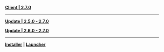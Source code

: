 **[Client | 2.7.0](https://d3ln624mszu7ty.cloudfront.net/client_app/download/pc_zip/20220429112415_dDweiEHDnBI6cKmM/GenshinImpact_2.7.0.zip)**

---

**[Update | 2.5.0 - 2.7.0](https://d3ln624mszu7ty.cloudfront.net/client_app/update/hk4e_global/10/game_2.5.0_2.7.0_hdiff_HteQ6VmOcgy1PYxw.zip)**

**[Update | 2.6.0 - 2.7.0](https://d3ln624mszu7ty.cloudfront.net/client_app/update/hk4e_global/10/game_2.6.0_2.7.0_hdiff_zfS2oacTJG7DlBER.zip)**

---

**[Installer](https://d3ln624mszu7ty.cloudfront.net/client_app/download/launcher/20220516191741_2AjccKRZKzoktMvl/GenshinImpact_install_20220426174309.exe)** | **[Launcher](https://d3ln624mszu7ty.cloudfront.net/client_app/update/hk4e_global/10/update_20220429120647_db30a72bGuHIXCcF.zip)**
